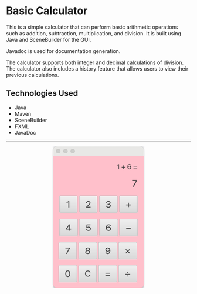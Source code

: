 # Basic Calculator

This is a simple calculator that can perform basic arithmetic operations such as addition, subtraction, multiplication, 
and division. It is built using Java and SceneBuilder for the GUI. 

Javadoc is used for documentation generation. 

The calculator supports both integer and decimal calculations of division. The calculator also includes a history feature that allows users to view their previous calculations.

## Technologies Used
- Java
- Maven
- SceneBuilder
- FXML
- JavaDoc

---

<p align="center">
<img src="src/main/resources/images/calculator1.png" width="250" height="385">
</p>
